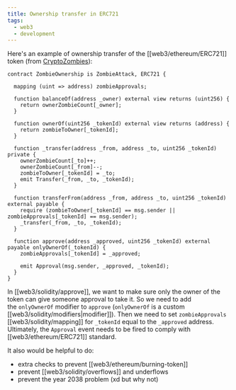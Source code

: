 ```yaml
---
title: Ownership transfer in ERC721
tags:
  - web3
  - development
---
```


Here's an example of ownership transfer of the [[web3/ethereum/ERC721]] token (from [CryptoZombies](https://cryptozombies.io/)):

```solidity
contract ZombieOwnership is ZombieAttack, ERC721 {

  mapping (uint => address) zombieApprovals;

  function balanceOf(address _owner) external view returns (uint256) {
    return ownerZombieCount[_owner];
  }

  function ownerOf(uint256 _tokenId) external view returns (address) {
    return zombieToOwner[_tokenId];
  }

  function _transfer(address _from, address _to, uint256 _tokenId) private {
    ownerZombieCount[_to]++;
    ownerZombieCount[_from]--;
    zombieToOwner[_tokenId] = _to;
    emit Transfer(_from, _to, _tokenId);
  }

  function transferFrom(address _from, address _to, uint256 _tokenId) external payable {
    require (zombieToOwner[_tokenId] == msg.sender || zombieApprovals[_tokenId] == msg.sender);
    _transfer(_from, _to, _tokenId);
  }

  function approve(address _approved, uint256 _tokenId) external payable onlyOwnerOf(_tokenId) {
    zombieApprovals[_tokenId] = _approved;

    emit Approval(msg.sender, _approved, _tokenId);
  }
}
```

In [[web3/solidity/approve]], we want to make sure only the owner of the token can give someone approval to take it. So we need to add the `onlyOwnerOf` modifier to `approve` (`onlyOwnerOf` is a custom [[web3/solidity/modifiers|modifier]]). Then we need to set `zombieApprovals` [[web3/solidity/mapping]] for `_tokenId` equal to the `_approved` address. Ultimately, the `Approval` event needs to be fired to comply with [[web3/ethereum/ERC721]] standard.

It also would be helpful to do:

- extra checks to prevent [[web3/ethereum/burning-token]]
- prevent [[web3/solidity/overflows]] and underflows
- prevent the year 2038 problem (xd but why not)
